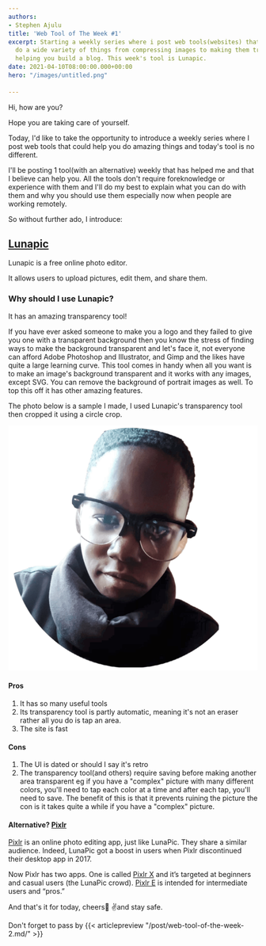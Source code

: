 ```yaml
---
authors:
- Stephen Ajulu
title: 'Web Tool of The Week #1'
excerpt: Starting a weekly series where i post web tools(websites) that can help you
  do a wide variety of things from compressing images to making them transparent to
  helping you build a blog. This week's tool is Lunapic.
date: 2021-04-10T08:00:00.000+00:00
hero: "/images/untitled.png"

---
```

Hi, how are you?

Hope you are taking care of yourself.

Today, I'd like to take the opportunity to introduce a weekly series where I post web tools that could help you do amazing things and today's tool is no different.

I'll be posting 1 tool(with an alternative) weekly that has helped me and that I believe can help you. All the tools don't require foreknowledge or experience with them and I'll do my best to explain what you can do with them and why you should use them especially now when people are working remotely.

So without further ado, I introduce:

## [**Lunapic**](https://www5.lunapic.com/editor/)

Lunapic is a free online photo editor.

It allows users to upload pictures, edit them, and share them.

### **Why should I use Lunapic?**

It has an amazing transparency tool!

If you have ever asked someone to make you a logo and they failed to give you one with a transparent background then you know the stress of finding ways to make the background transparent and let's face it, not everyone can afford Adobe Photoshop and Illustrator, and Gimp and the likes have quite a large learning curve. This tool comes in handy when all you want is to make an image's background transparent and it works with any images, except SVG. You can remove the background of portrait images as well. To top this off it has other amazing features.

The photo below is a sample I made, I used Lunapic's transparency tool then cropped it using a circle crop.

![](/static/images/me3.png)

#### Pros

1. It has so many useful tools
2. Its transparency tool is partly automatic, meaning it's not an eraser rather all you do is tap an area.
3. The site is fast

#### Cons

1. The UI is dated or should I say it's retro
2. The transparency tool(and others) require saving before making another area transparent eg if you have a "complex" picture with many different colors, you'll need to tap each color at a time and after each tap, you'll need to save. The benefit of this is that it prevents ruining the picture the con is it takes quite a while if you have a "complex" picture.

#### Alternative? [Pixlr](https://pixlr.com/)

[Pixlr](https://pixlr.com/) is an online photo editing app, just like LunaPic. They share a similar audience. Indeed, LunaPic got a boost in users when Pixlr discontinued their desktop app in 2017.

Now Pixlr has two apps. One is called [Pixlr X](https://pixlr.com/x/) and it’s targeted at beginners and casual users (the LunaPic crowd). [Pixlr E](https://pixlr.com/e/) is intended for intermediate users and “pros.”

And that's it for today, cheers🥂 ✌️and stay safe.

Don't forget to pass by
{{< articlepreview "/post/web-tool-of-the-week-2.md/" >}}
